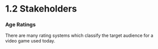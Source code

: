 # 1.2 Stakeholders

### Age Ratings

There are many rating systems which classify the target audience for a video game used today.&#x20;
